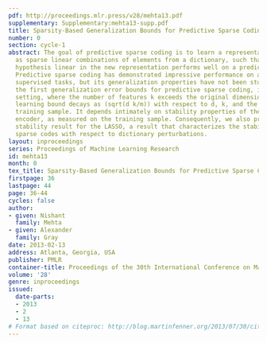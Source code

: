 ```yaml
---
pdf: http://proceedings.mlr.press/v28/mehta13.pdf
supplementary: Supplementary:mehta13-supp.pdf
title: Sparsity-Based Generalization Bounds for Predictive Sparse Coding
number: 0
section: cycle-1
abstract: The goal of predictive sparse coding is to learn a representation of examples
  as sparse linear combinations of elements from a dictionary, such that a learned
  hypothesis linear in the new representation performs well on a predictive task.
  Predictive sparse coding has demonstrated impressive performance on a variety of
  supervised tasks, but its generalization properties have not been studied. We establish
  the first generalization error bounds for predictive sparse coding, in the overcomplete
  setting, where the number of features k exceeds the original dimensionality d. The
  learning bound decays as (sqrt(d k/m)) with respect to d, k, and the size m of the
  training sample. It depends intimately on stability properties of the learned sparse
  encoder, as measured on the training sample. Consequently, we also present a fundamental
  stability result for the LASSO, a result that characterizes the stability of the
  sparse codes with respect to dictionary perturbations.
layout: inproceedings
series: Proceedings of Machine Learning Research
id: mehta13
month: 0
tex_title: Sparsity-Based Generalization Bounds for Predictive Sparse Coding
firstpage: 36
lastpage: 44
page: 36-44
cycles: false
author:
- given: Nishant
  family: Mehta
- given: Alexander
  family: Gray
date: 2013-02-13
address: Atlanta, Georgia, USA
publisher: PMLR
container-title: Proceedings of the 30th International Conference on Machine Learning
volume: '28'
genre: inproceedings
issued:
  date-parts:
  - 2013
  - 2
  - 13
# Format based on citeproc: http://blog.martinfenner.org/2013/07/30/citeproc-yaml-for-bibliographies/
---
```

